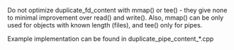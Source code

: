 Do not optimize duplicate\_fd\_content with mmap() or tee() - they give none to
minimal improvement over read() and write(). Also, mmap() can be only used for
objects with known length (files), and tee() only for pipes.

Example implementation can be found in
duplicate\_pipe\_content\_\*.cpp

